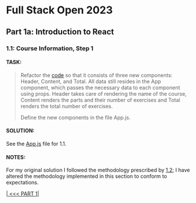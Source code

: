 # Full Stack Open 2023

## Part 1a: Introduction to React

### 1.1: Course Information, Step 1

#### TASK:

> Refactor the [code](https://fullstackopen.com/en/part1/introduction_to_react#exercises-1-1-1-2) so that it consists of three new components: Header, Content, and Total. All data still resides in the App component, which passes the necessary data to each component using props. Header takes care of rendering the name of the course, Content renders the parts and their number of exercises and Total renders the total number of exercises.
>
> Define the new components in the file App.js.

#### SOLUTION:

See the [App.js](./1.1-course_info_step1_app.js) file for 1.1.

#### NOTES:

For my original solution I followed the methodology prescribed by [1.2](./1.2-course_info_step2.md); I have altered the methodology implemented in this section to conform to expectations.

[| &lt;&lt;&lt; PART 1|](../README.md)